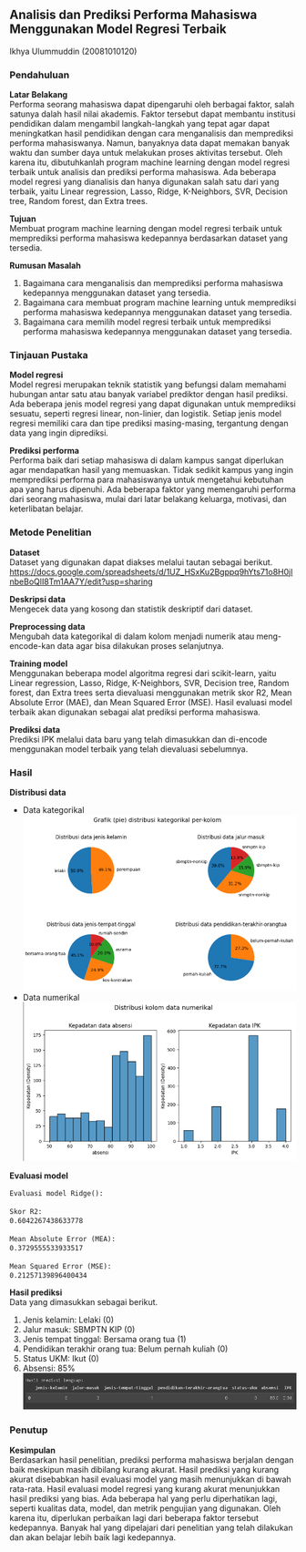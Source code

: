 ## Analisis dan Prediksi Performa Mahasiswa Menggunakan Model Regresi Terbaik
Ikhya Ulummuddin (20081010120)
### Pendahuluan
**Latar Belakang**  
Performa seorang mahasiswa dapat dipengaruhi oleh berbagai faktor, salah satunya dalah hasil nilai akademis. Faktor tersebut dapat membantu institusi pendidikan dalam mengambil langkah-langkah yang tepat agar dapat meningkatkan hasil pendidikan dengan cara menganalisis dan memprediksi performa mahasiswanya. Namun, banyaknya data dapat memakan banyak waktu dan sumber daya untuk melakukan proses aktivitas tersebut. Oleh karena itu, dibutuhkanlah program machine learning dengan model regresi terbaik untuk analisis dan prediksi performa mahasiswa. Ada beberapa model regresi yang dianalisis dan hanya digunakan salah satu dari yang terbaik, yaitu Linear regression, Lasso, Ridge, K-Neighbors, SVR, Decision tree, Random forest, dan Extra trees.

**Tujuan**  
Membuat program machine learning dengan model regresi terbaik untuk memprediksi performa mahasiswa kedepannya berdasarkan dataset yang tersedia.

**Rumusan Masalah**  
1. Bagaimana cara menganalisis dan memprediksi performa mahasiswa kedepannya menggunakan dataset yang tersedia.
2. Bagaimana cara membuat program machine learning untuk memprediksi performa mahasiswa kedepannya menggunakan dataset yang tersedia.
3. Bagaimana cara memilih model regresi terbaik untuk memprediksi performa mahasiswa kedepannya menggunakan dataset yang tersedia.

### Tinjauan Pustaka
**Model regresi**  
Model regresi merupakan teknik statistik yang befungsi dalam memahami hubungan antar satu atau banyak variabel prediktor dengan hasil prediksi. Ada beberapa jenis model regresi yang dapat digunakan untuk memprediksi sesuatu, seperti regresi linear, non-linier, dan logistik. Setiap jenis model regresi memiliki cara dan tipe prediksi masing-masing, tergantung dengan data yang ingin diprediksi.

**Prediksi performa**  
Performa baik dari setiap mahasiswa di dalam kampus sangat diperlukan agar mendapatkan hasil yang memuaskan. Tidak sedikit kampus yang ingin memprediksi performa para mahasiswanya untuk mengetahui kebutuhan apa yang harus dipenuhi. Ada beberapa faktor yang memengaruhi performa dari seorang mahasiswa, mulai dari latar belakang keluarga, motivasi, dan keterlibatan belajar.

### Metode Penelitian
**Dataset**  
Dataset yang digunakan dapat diakses melalui tautan sebagai berikut.  
https://docs.google.com/spreadsheets/d/1UZ_HSxKu2Bgppq9hYts71o8H0jlnbeBoQlI8Tm1AA7Y/edit?usp=sharing  

**Deskripsi data**  
Mengecek data yang kosong dan statistik deskriptif dari dataset.  

**Preprocessing data**  
Mengubah data kategorikal di dalam kolom menjadi numerik atau meng-encode-kan data agar bisa dilakukan proses selanjutnya.  

**Training model**  
Menggunakan beberapa model algoritma regresi dari scikit-learn, yaitu Linear regression, Lasso, Ridge, K-Neighbors, SVR, Decision tree, Random forest, dan Extra trees serta dievaluasi menggunakan metrik skor R2, Mean Absolute Error (MAE), dan Mean Squared Error (MSE). Hasil evaluasi model terbaik akan digunakan sebagai alat prediksi performa mahasiswa.

**Prediksi data**  
Prediksi IPK melalui data baru yang telah dimasukkan dan di-encode menggunakan model terbaik yang telah dievaluasi sebelumnya.  

### Hasil
**Distribusi data**  
- Data kategorikal  
![alt text](https://github.com/ulummdd/risti-e/blob/main/img/distrubusi-data-kategorikal.png?raw=true)
- Data numerikal  
![alt text](https://github.com/ulummdd/risti-e/blob/main/img/distrubusi-data-numerikal.png?raw=true)

**Evaluasi model**  
```
Evaluasi model Ridge():

Skor R2:
0.6042267438633778

Mean Absolute Error (MEA):
0.3729555533933517

Mean Squared Error (MSE):
0.21257139896400434
```

**Hasil prediksi**  
Data yang dimasukkan sebagai berikut.  
1. Jenis kelamin: Lelaki (0)
2. Jalur masuk: SBMPTN KIP (0)
3. Jenis tempat tinggal: Bersama orang tua (1)
4. Pendidikan terakhir orang tua: Belum pernah kuliah (0)
5. Status UKM: Ikut (0)
6. Absensi: 85%  
![alt text](https://github.com/ulummdd/risti-e/blob/main/img/hasil-prediksi.png?raw=true)

### Penutup
**Kesimpulan**  
Berdasarkan hasil penelitian, prediksi performa mahasiswa berjalan dengan baik meskipun masih dibilang kurang akurat. Hasil prediksi yang kurang akurat disebabkan hasil evaluasi model yang masih menunjukkan di bawah rata-rata. Hasil evaluasi model regresi yang kurang akurat menunjukkan hasil prediksi yang bias. Ada beberapa hal yang perlu diperhatikan lagi, seperti kualitas data, model, dan metrik pengujian yang digunakan. Oleh karena itu, diperlukan perbaikan lagi dari beberapa faktor tersebut kedepannya. Banyak hal yang dipelajari dari penelitian yang telah dilakukan dan akan belajar lebih baik lagi kedepannya.
